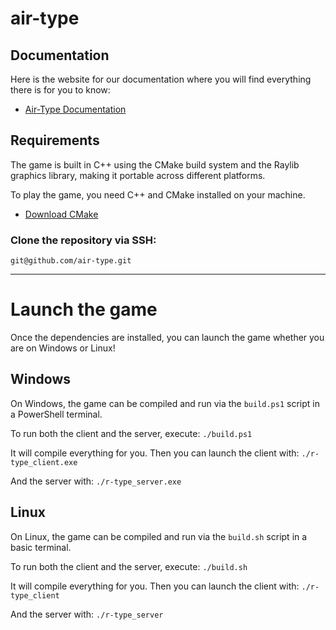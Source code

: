 # air-type

## Documentation

Here is the website for our documentation where you will find everything there is for you to know:
- [Air-Type Documentation](https://babouuchee.github.io/doc-air-type.github.io/)

## Requirements

The game is built in C++ using the CMake build system and the Raylib graphics library, making it portable across different platforms.

To play the game, you need C++ and CMake installed on your machine.

- [Download CMake](https://cmake.org/download/)

### Clone the repository via SSH:
`git@github.com/air-type.git`

---

# Launch the game

Once the dependencies are installed, you can launch the game whether you are on Windows or Linux!

## Windows

On Windows, the game can be compiled and run via the `build.ps1` script in a PowerShell terminal.

To run both the client and the server, execute:
`./build.ps1`

It will compile everything for you. Then you can launch the client with:
`./r-type_client.exe`

And the server with:
`./r-type_server.exe`

## Linux

On Linux, the game can be compiled and run via the `build.sh` script in a basic terminal.

To run both the client and the server, execute:
`./build.sh`

It will compile everything for you. Then you can launch the client with:
`./r-type_client`

And the server with:
`./r-type_server`
